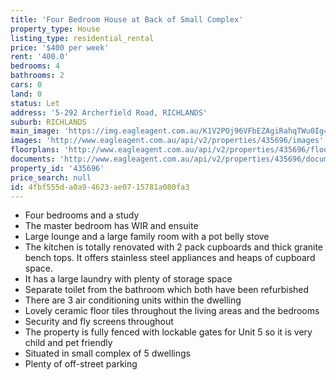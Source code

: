 ```yaml
---
title: 'Four Bedroom House at Back of Small Complex'
property_type: House
listing_type: residential_rental
price: '$400 per week'
rent: '400.0'
bedrooms: 4
bathrooms: 2
cars: 0
land: 0
status: Let
address: '5-292 Archerfield Road, RICHLANDS'
suburb: RICHLANDS
main_image: 'https://img.eagleagent.com.au/K1V2POj96VFbEZAgiRahqTWu0Ig=/1280x854/smart/https://s3-us-west-2.amazonaws.com/eagleagent-orig/images/6826850/411905803-image-M.jpg'
images: 'http://www.eagleagent.com.au/api/v2/properties/435696/images'
floorplans: 'http://www.eagleagent.com.au/api/v2/properties/435696/floorplans'
documents: 'http://www.eagleagent.com.au/api/v2/properties/435696/documents'
property_id: '435696'
price_search: null
id: 4fbf555d-a0a9-4623-ae07-15781a080fa3
---
```

*  Four bedrooms and a study
*  The master bedroom has WIR and ensuite
*  Large lounge and a large family room with a pot belly stove
*  The kitchen is totally renovated with 2 pack cupboards and thick granite bench tops. It offers stainless steel appliances and heaps of cupboard space.
*  It has a large laundry with plenty of storage space
*  Separate toilet from the bathroom which both have been refurbished
*  There are 3 air conditioning units within the dwelling
*  Lovely ceramic floor tiles throughout the living areas and the bedrooms
*  Security and fly screens throughout
*  The property is fully fenced with lockable gates for Unit 5 so it is very child and pet friendly
*  Situated in small complex of 5 dwellings
*  Plenty of off-street parking